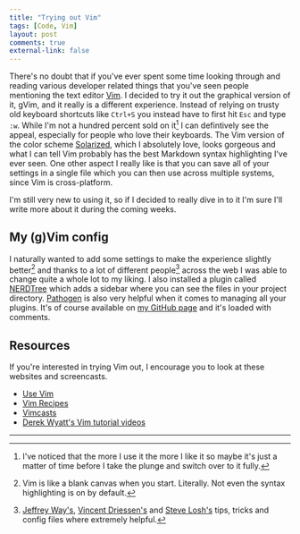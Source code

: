 ```yaml
---
title: "Trying out Vim"
tags: [Code, Vim]
layout: post
comments: true
external-link: false
---
```


There's no doubt that if you've ever spent some time looking through and reading various developer related things that you've seen people mentioning the text editor [Vim](http://www.vim.org/ "Vim"). I decided to try it out the graphical version of it, gVim, and it really is a different experience. Instead of relying on trusty old keyboard shortcuts like `Ctrl+S` you instead have to first hit `Esc` and type `:w`. While I'm not a hundred percent sold on it[^20121230-1] I can defintively see the appeal, especially for people who love their keyboards. The Vim version of the color scheme [Solarized](http://ethanschoonover.com/solarized "Solarized"), which I absolutely love, looks gorgeous and what I can tell Vim probably has the best Markdown syntax highlighting I've ever seen. One other aspect I really like is that you can save all of your settings in a single file which you can then use across multiple systems, since Vim is cross-platform.

I'm still very new to using it, so if I decided to really dive in to it I'm sure I'll write more about it during the coming weeks.

## My (g)Vim config

I naturally wanted to add some settings to make the experience slightly better[^20121230-2] and thanks to a lot of different people[^20121230-3] across the web I was able to change quite a whole lot to my liking. I also installed a plugin called [NERDTree](https://github.com/scrooloose/nerdtree "NERDTree") which adds a sidebar where you can see the files in your project directory. [Pathogen](https://github.com/tpope/vim-pathogen "Pathogen") is also very helpful when it comes to managing all your plugins. It's of course available on [my GitHub page](https://github.com/gummesson/vimfiles/blob/master/.vimrc "My .vimrc on GitHub") and it's loaded with comments.

## Resources

If you're interested in trying Vim out, I encourage you to look at these websites and screencasts.

- [Use Vim](http://usevim.com/ "Use Vim")
- [Vim Recipes](http://vim.runpaint.org/ "Vim Recipes")
- [Vimcasts](http://vimcasts.org/ "Vimcasts")
- [Derek Wyatt's Vim tutorial videos](http://www.derekwyatt.org/vim/vim-tutorial-videos/ "Derek Wyatt's Vim tutorial videos")

***

[^20121230-1]: I've noticed that the more I use it the more I like it so maybe it's just a matter of time before I take the plunge and switch over to it fully.
[^20121230-2]: Vim is like a blank canvas when you start. Literally. Not even the syntax highlighting is on by default. 
[^20121230-3]: [Jeffrey Way's](http://net.tutsplus.com/articles/general/top-10-pitfalls-when-switching-to-vim/ "Top 10 Pitfalls When Switching to Vim"), [Vincent Driessen's](http://nvie.com/posts/how-i-boosted-my-vim/ "How I boosted my Vim") and [Steve Losh's](http://stevelosh.com/blog/2010/09/coming-home-to-vim/ "Coming Home to Vim") tips, tricks and config files where extremely helpful.
